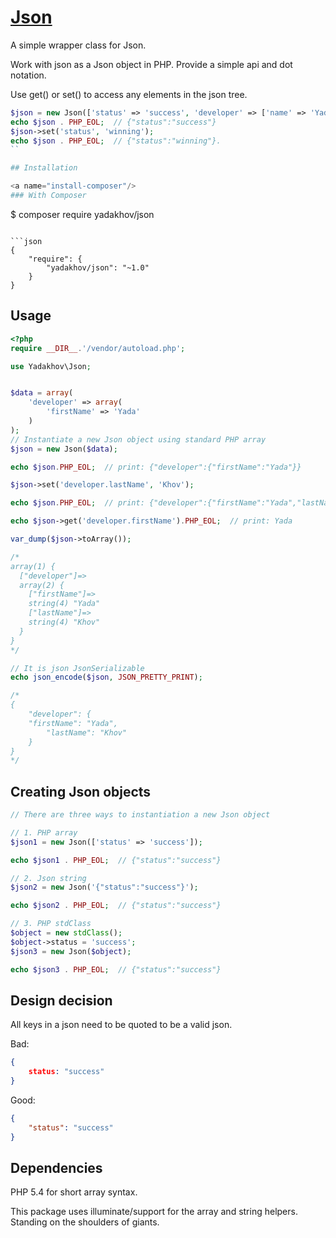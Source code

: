 # [Json](http://github.com/yadakhov/json)

A simple wrapper class for Json.

Work with json as a Json object in PHP.  Provide a simple api and dot notation.

Use get() or set() to access any elements in the json tree. 

```php
$json = new Json(['status' => 'success', 'developer' => ['name' => 'Yada Khov']);
echo $json . PHP_EOL;  // {"status":"success"}
$json->set('status', 'winning');
echo $json . PHP_EOL;  // {"status":"winning"}.
``

## Installation

<a name="install-composer"/>
### With Composer

```
$ composer require yadakhov/json
```

```json
{
    "require": {
        "yadakhov/json": "~1.0"
    }
}
```

## Usage
```php
<?php
require __DIR__.'/vendor/autoload.php';

use Yadakhov\Json;


$data = array(
    'developer' => array(
        'firstName' => 'Yada'
    )
);
// Instantiate a new Json object using standard PHP array
$json = new Json($data);

echo $json.PHP_EOL;  // print: {"developer":{"firstName":"Yada"}}

$json->set('developer.lastName', 'Khov');

echo $json.PHP_EOL;  // print: {"developer":{"firstName":"Yada","lastName":"Khov"}}

echo $json->get('developer.firstName').PHP_EOL;  // print: Yada

var_dump($json->toArray());

/*
array(1) {
  ["developer"]=>
  array(2) {
    ["firstName"]=>
    string(4) "Yada"
    ["lastName"]=>
    string(4) "Khov"
  }
}
*/

// It is json JsonSerializable
echo json_encode($json, JSON_PRETTY_PRINT);

/*
{
    "developer": {
    "firstName": "Yada",
        "lastName": "Khov"
    }
}
*/
```

## Creating Json objects
```php
// There are three ways to instantiation a new Json object

// 1. PHP array
$json1 = new Json(['status' => 'success']);

echo $json1 . PHP_EOL;  // {"status":"success"}

// 2. Json string
$json2 = new Json('{"status":"success"}');

echo $json2 . PHP_EOL;  // {"status":"success"}

// 3. PHP stdClass
$object = new stdClass();
$object->status = 'success';
$json3 = new Json($object);

echo $json3 . PHP_EOL;  // {"status":"success"}
```

## Design decision
All keys in a json need to be quoted to be a valid json.

Bad:
```json
{
    status: "success"
}
```
Good:
```json
{
    "status": "success"
}
```

## Dependencies
PHP 5.4 for short array syntax.

This package uses illuminate/support for the array and string helpers.
Standing on the shoulders of giants.
